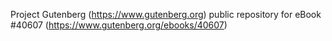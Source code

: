 Project Gutenberg (https://www.gutenberg.org) public repository for eBook #40607 (https://www.gutenberg.org/ebooks/40607)
